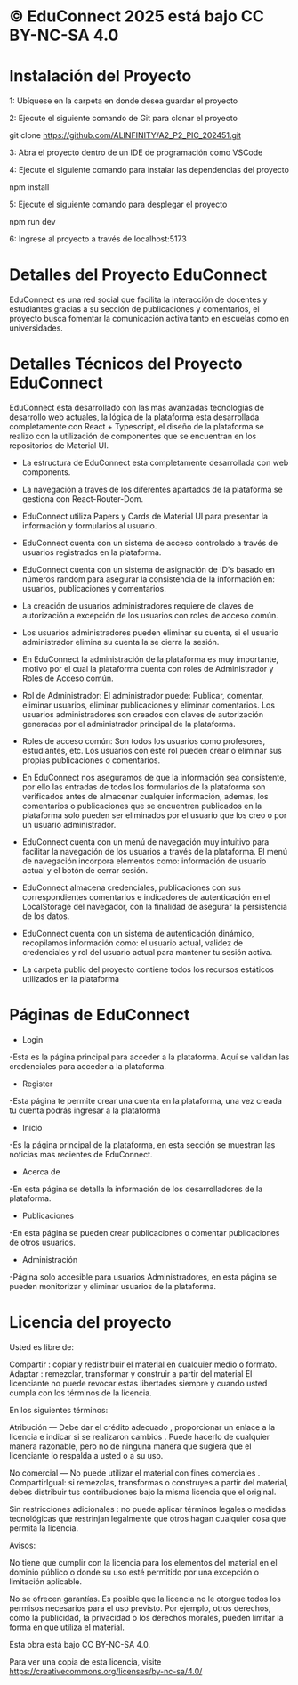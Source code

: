 # © EduConnect 2025 está bajo CC BY-NC-SA 4.0 

# Instalación del Proyecto

1: Ubíquese en la carpeta en donde desea guardar el proyecto

2: Ejecute el siguiente comando de Git para clonar el proyecto

git clone https://github.com/ALINFINITY/A2_P2_PIC_202451.git

3: Abra el proyecto dentro de un IDE de programación como VSCode

4: Ejecute el siguiente comando para instalar las dependencias del proyecto

npm install

5: Ejecute el siguiente comando para desplegar el proyecto

npm run dev

6: Ingrese al proyecto a través de localhost:5173

# Detalles del Proyecto EduConnect

EduConnect es una red social que facilita la interacción de docentes y estudiantes gracias a su sección de publicaciones y comentarios, el proyecto busca fomentar la comunicación activa tanto en escuelas como en universidades.


# Detalles Técnicos del Proyecto EduConnect

EduConnect esta desarrollado con las mas avanzadas tecnologías de desarrollo web actuales, la lógica de la plataforma esta desarrollada completamente con React + Typescript, el diseño de la plataforma se realizo con la utilización de componentes que se encuentran en los repositorios de Material UI.

* La estructura de EduConnect esta completamente desarrollada con web components.

* La navegación a través de los diferentes apartados de la plataforma se gestiona con React-Router-Dom.

* EduConnect utiliza Papers y Cards de Material UI para presentar la información y formularios al usuario.

* EduConnect cuenta con un sistema de acceso controlado a través de usuarios registrados en la plataforma.

* EduConnect cuenta con un sistema de asignación de ID's basado en números random para asegurar la consistencia de la información en: usuarios, publicaciones y comentarios.

* La creación de usuarios administradores requiere de claves de autorización a excepción de los usuarios con roles de acceso común.

* Los usuarios administradores pueden eliminar su cuenta, si el usuario administrador elimina su cuenta la se cierra la sesión.

* En EduConnect la administración de la plataforma es muy importante, motivo por el cual la plataforma cuenta con roles de Administrador y Roles de Acceso común.

- Rol de Administrador: El administrador puede: Publicar, comentar, eliminar usuarios, eliminar publicaciones y eliminar comentarios. Los usuarios administradores son creados con claves de autorización generadas por el administrador principal de la plataforma.

- Roles de acceso común: Son todos los usuarios como profesores, estudiantes, etc. Los usuarios con este rol pueden crear o eliminar sus propias publicaciones o comentarios.

* En EduConnect nos aseguramos de que la información sea consistente, por ello las entradas de todos los formularios de la plataforma son verificados antes de almacenar cualquier información, ademas, los comentarios o publicaciones que se encuentren publicados en la plataforma solo pueden ser eliminados por el usuario que los creo o por un usuario administrador.

* EduConnect cuenta con un menú de navegación muy intuitivo para facilitar la navegación de los usuarios a través de la plataforma. El menú de navegación incorpora elementos como: información de usuario actual y el botón de cerrar sesión.

* EduConnect almacena credenciales, publicaciones con sus correspondientes comentarios e indicadores de autenticación en el LocalStorage del navegador, con la finalidad de asegurar la persistencia de los datos.

* EduConnect cuenta con un sistema de autenticación dinámico, recopilamos información como: el usuario actual, validez de credenciales y rol del usuario actual para mantener tu sesión activa.

* La carpeta public del proyecto contiene todos los recursos estáticos utilizados en la plataforma

# Páginas de EduConnect

* Login

-Esta es la página principal para acceder a la plataforma. Aquí se validan las credenciales para acceder a la plataforma.

* Register

-Esta página te permite crear una cuenta en la plataforma, una vez creada tu cuenta podrás ingresar a la plataforma

* Inicio

-Es la página principal de la plataforma, en esta sección se muestran las noticias mas recientes de EduConnect.

* Acerca de

-En esta página se detalla la información de los desarrolladores de la plataforma.

* Publicaciones

-En esta página se pueden crear publicaciones o comentar publicaciones de otros usuarios.

* Administración

-Página solo accesible para usuarios Administradores, en esta página se pueden monitorizar y eliminar usuarios de la plataforma.

# Licencia del proyecto

Usted es libre de:

Compartir : copiar y redistribuir el material en cualquier medio o formato.
Adaptar : remezclar, transformar y construir a partir del material
El licenciante no puede revocar estas libertades siempre y cuando usted cumpla con los términos de la licencia.

En los siguientes términos:

Atribución — Debe dar el crédito adecuado , proporcionar un enlace a la licencia e indicar si se realizaron cambios . Puede hacerlo de cualquier manera razonable, pero no de ninguna manera que sugiera que el licenciante lo respalda a usted o a su uso.

No comercial — No puede utilizar el material con fines comerciales .
CompartirIgual: si remezclas, transformas o construyes a partir del material, debes distribuir tus contribuciones bajo la misma licencia que el original.

Sin restricciones adicionales : no puede aplicar términos legales o medidas tecnológicas que restrinjan legalmente que otros hagan cualquier cosa que permita la licencia.

Avisos:

No tiene que cumplir con la licencia para los elementos del material en el dominio público o donde su uso esté permitido por una excepción o limitación aplicable.

No se ofrecen garantías. Es posible que la licencia no le otorgue todos los permisos necesarios para el uso previsto. Por ejemplo, otros derechos, como la publicidad, la privacidad o los derechos morales, pueden limitar la forma en que utiliza el material.

Esta obra está bajo CC BY-NC-SA 4.0. 

Para ver una copia de esta licencia, visite https://creativecommons.org/licenses/by-nc-sa/4.0/